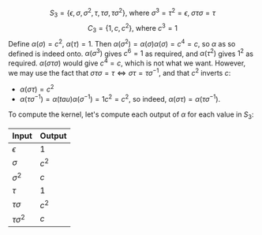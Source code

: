 $$S_3=\{\epsilon, \sigma, \sigma^2,\tau,\tau\sigma,\tau\sigma^2\}\text{, where } \sigma^3=\tau^2=\epsilon,\;\sigma\tau\sigma=\tau$$
$$C_3=\{1,c,c^2\}\text{, where }c^3=1$$
Define $\alpha(\sigma)=c^2$, $\alpha(\tau)=1$. Then $\alpha(\sigma^2)=\alpha(\sigma)\alpha(\sigma)=c^4=c$, so $\alpha$ as so defined is indeed onto. $\alpha(\sigma^3)$ gives $c^6=1$ as required, and $\alpha(\tau^2)$ gives $1^2$ as required. $\alpha(\sigma\tau\sigma)$ would give $c^4=c$, which is not what we want. However, we may use the fact that $\sigma\tau\sigma=\tau\iff \sigma\tau=\tau\sigma^{-1}$, and that $c^2$ inverts $c$:
- $\alpha(\sigma\tau)=c^2$
- $\alpha(\tau\sigma^{-1})=\alpha(tau)\alpha(\sigma^{-1})=1c^2=c^2$,
so indeed, $\alpha(\sigma\tau)=\alpha(\tau\sigma^{-1})$.

To compute the kernel, let's compute each output of $\alpha$ for each value in $S_3$:

| Input          | Output |
| -------------- | ------ |
| $\epsilon$     | $1$    |
| $\sigma$       | $c^2$  |
| $\sigma^{2}$   | $c$    |
| $\tau$         | $1$    |
| $\tau\sigma$   | $c^2$  |
| $\tau\sigma^2$ | $c$    |

